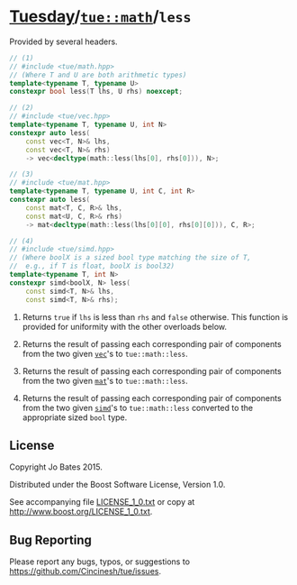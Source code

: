 [Tuesday](../../../README.md)/[`tue::math`](../../namespaces/tue/math.md)/`less`
================================================================================
Provided by several headers.

```c++
// (1)
// #include <tue/math.hpp>
// (Where T and U are both arithmetic types)
template<typename T, typename U>
constexpr bool less(T lhs, U rhs) noexcept;

// (2)
// #include <tue/vec.hpp>
template<typename T, typename U, int N>
constexpr auto less(
    const vec<T, N>& lhs,
    const vec<T, N>& rhs)
    -> vec<decltype(math::less(lhs[0], rhs[0])), N>;

// (3)
// #include <tue/mat.hpp>
template<typename T, typename U, int C, int R>
constexpr auto less(
    const mat<T, C, R>& lhs,
    const mat<U, C, R>& rhs)
    -> mat<decltype(math::less(lhs[0][0], rhs[0][0])), C, R>;

// (4)
// #include <tue/simd.hpp>
// (Where boolX is a sized bool type matching the size of T,
//  e.g., if T is float, boolX is bool32)
template<typename T, int N>
constexpr simd<boolX, N> less(
    const simd<T, N>& lhs,
    const simd<T, N>& rhs);
```

1. Returns `true` if `lhs` is less than `rhs` and `false` otherwise. This
   function is provided for uniformity with the other overloads below.

2. Returns the result of passing each corresponding pair of components from the
   two given [`vec`](../../headers/vec.md)'s to `tue::math::less`.

3. Returns the result of passing each corresponding pair of components from the
   two given [`mat`](../../headers/mat.md)'s to `tue::math::less`.

4. Returns the result of passing each corresponding pair of components from the
   two given [`simd`](../../headers/simd.md)'s to `tue::math::less` converted to
   the appropriate sized `bool` type.

License
-------
Copyright Jo Bates 2015.

Distributed under the Boost Software License, Version 1.0.

See accompanying file [LICENSE_1_0.txt](../../../LICENSE_1_0.txt) or copy at
http://www.boost.org/LICENSE_1_0.txt.

Bug Reporting
-------------
Please report any bugs, typos, or suggestions to
https://github.com/Cincinesh/tue/issues.
